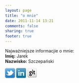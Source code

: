 ```yaml
---
layout: page
title: "o mnie"
date: 2011-11-14 13:21
comments: false
sharing: true
footer: true
---
```

Najważniejsze informacjie o mnie:  
**Imię:** Jarek  
**Nazwisko:** Szczepański  

<span id="worklinks">[![Twitter](/images/twitter32x32.png "Twitter")](http://twitter.com/imrahil)  [![LinkedIn](/images/linkedin32x32.png "LinkedIn")](http://www.linkedin.com/in/imrahil)  [![Github](/images/github32x32.png "Github")](https://github.com/imrahil)</span>
